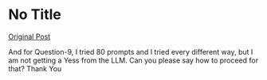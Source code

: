 # No Title

[Original Post](https://discourse.onlinedegree.iitm.ac.in/t/163247/113)

<p>And for Question-9, I tried 80 prompts and I tried every different way, but I am not getting a Yess from the LLM. Can you please say how to proceed for that? Thank You</p>
